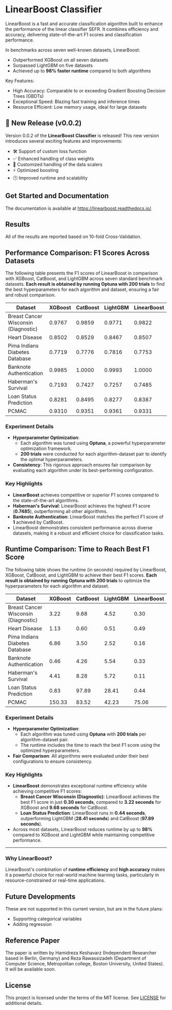 
LinearBoost Classifier
=======================

LinearBoost is a fast and accurate classification algorithm built to enhance the performance of the linear classifier SEFR. It combines efficiency and accuracy, delivering state-of-the-art F1 scores and classification performance.

In benchmarks across seven well-known datasets, LinearBoost:

- Outperformed XGBoost on all seven datasets
- Surpassed LightGBM on five datasets
- Achieved up to **98% faster runtime** compared to both algorithms

Key Features:

- High Accuracy: Comparable to or exceeding Gradient Boosting Decision Trees (GBDTs)
- Exceptional Speed: Blazing fast training and inference times
- Resource Efficient: Low memory usage, ideal for large datasets

## 🚀 New Release (v0.0.2) 


Version 0.0.2 of the **LinearBoost Classifier** is released! This new version introduces several exciting features and improvements:

- 🛠️ Support of custom loss function
- ✅ Enhanced handling of class weights
- 🎨 Customized handling of the data scalers
- ⚡ Optimized boosting
- 🕒 Improved runtime and scalability


Get Started and Documentation
-----------------------------

The documentation is available at https://linearboost.readthedocs.io/.

Results
-------

All of the results are reported based on 10-fold Cross-Validation.

## Performance Comparison: F1 Scores Across Datasets

The following table presents the F1 scores of LinearBoost in comparison with XGBoost, CatBoost, and LightGBM across seven standard benchmark datasets. **Each result is obtained by running Optuna with 200 trials** to find the best hyperparameters for each algorithm and dataset, ensuring a fair and robust comparison.

| Dataset                              | XGBoost  | CatBoost | LightGBM | LinearBoost |
|--------------------------------------|----------|----------|----------|-------------|
| Breast Cancer Wisconsin (Diagnostic) | 0.9767   | 0.9859   | 0.9771   | 0.9822      |
| Heart Disease                        | 0.8502   | 0.8529   | 0.8467   | 0.8507      |
| Pima Indians Diabetes Database       | 0.7719   | 0.7776   | 0.7816   | 0.7753      |
| Banknote Authentication              | 0.9985   | 1.0000   | 0.9993   | 1.0000      |
| Haberman's Survival                  | 0.7193   | 0.7427   | 0.7257   | 0.7485      |
| Loan Status Prediction               | 0.8281   | 0.8495   | 0.8277   | 0.8387      |
| PCMAC                                | 0.9310   | 0.9351   | 0.9361   | 0.9331      |

### Experiment Details
- **Hyperparameter Optimization**:
  - Each algorithm was tuned using **Optuna**, a powerful hyperparameter optimization framework.
  - **200 trials** were conducted for each algorithm-dataset pair to identify the optimal hyperparameters.
- **Consistency**: This rigorous approach ensures fair comparison by evaluating each algorithm under its best-performing configuration.

### Key Highlights
- **LinearBoost** achieves competitive or superior F1 scores compared to the state-of-the-art algorithms.
- **Haberman's Survival**: LinearBoost achieves the highest F1 score (**0.7485**), outperforming all other algorithms.
- **Banknote Authentication**: LinearBoost matches the perfect F1 score of **1** achieved by CatBoost.
- LinearBoost demonstrates consistent performance across diverse datasets, making it a robust and efficient choice for classification tasks.

## Runtime Comparison: Time to Reach Best F1 Score

The following table shows the runtime (in seconds) required by LinearBoost, XGBoost, CatBoost, and LightGBM to achieve their best F1 scores. **Each result is obtained by running Optuna with 200 trials** to optimize the hyperparameters for each algorithm and dataset.

| Dataset                              | XGBoost  | CatBoost | LightGBM | LinearBoost |
|--------------------------------------|----------|----------|----------|-------------|
| Breast Cancer Wisconsin (Diagnostic) | 3.22     | 9.68     | 4.52     | 0.30        |
| Heart Disease                        | 1.13     | 0.60     | 0.51     | 0.49        |
| Pima Indians Diabetes Database       | 6.86     | 3.50     | 2.52     | 0.16        |
| Banknote Authentication              | 0.46     | 4.26     | 5.54     | 0.33        |
| Haberman's Survival                  | 4.41     | 8.28     | 5.72     | 0.11        |
| Loan Status Prediction               | 0.83     | 97.89    | 28.41    | 0.44        |
| PCMAC                                | 150.33   | 83.52    | 42.23    | 75.06       |

### Experiment Details
- **Hyperparameter Optimization**:
  - Each algorithm was tuned using **Optuna** with **200 trials** per algorithm-dataset pair.
  - The runtime includes the time to reach the best F1 score using the optimized hyperparameters.
- **Fair Comparison**: All algorithms were evaluated under their best configurations to ensure consistency.

### Key Highlights
- **LinearBoost** demonstrates exceptional runtime efficiency while achieving competitive F1 scores:
  - **Breast Cancer Wisconsin (Diagnostic)**: LinearBoost achieves the best F1 score in just **0.30 seconds**, compared to **3.22 seconds** for XGBoost and **9.68 seconds** for CatBoost.
  - **Loan Status Prediction**: LinearBoost runs in **0.44 seconds**, outperforming LightGBM (**28.41 seconds**) and CatBoost (**97.89 seconds**).
- Across most datasets, LinearBoost reduces runtime by up to **98%** compared to XGBoost and LightGBM while maintaining competitive performance.

---

### Why LinearBoost?
LinearBoost's combination of **runtime efficiency** and **high accuracy** makes it a powerful choice for real-world machine learning tasks, particularly in resource-constrained or real-time applications.

Future Developments
-----------------------------
These are not supported in this current version, but are in the future plans:
- Supporting categorical variables
- Adding regression

Reference Paper
-----------------------------
The paper is written by Hamidreza Keshavarz (Independent Researcher based in Berlin, Germany) and Reza Rawassizadeh (Department of Computer Science, Metropolitan college, Boston University, United States). It will be available soon.

License
-------

This project is licensed under the terms of the MIT license. See [LICENSE](https://github.com/LinearBoost/linearboost-classifier/blob/main/LICENSE) for additional details.
